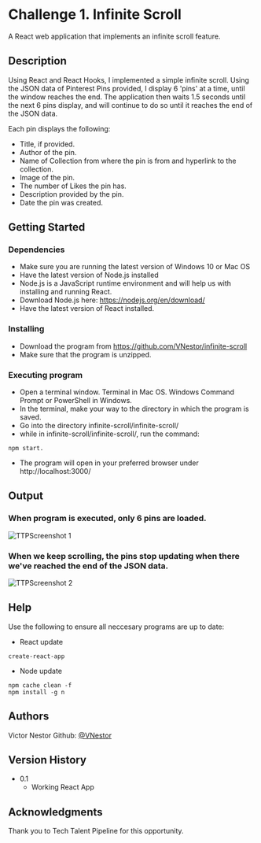 # Challenge 1. Infinite Scroll

A React web application that implements an infinite scroll feature. 

## Description

Using React and React Hooks, I implemented a simple infinite scroll. Using the JSON data of Pinterest Pins provided, I display 6 'pins' at a time, until the window reaches the end. The application then waits 1.5 seconds until the next 6 pins display, and will continue to do so until it reaches the end of the JSON data.

Each pin displays the following:
  * Title, if provided.
  * Author of the pin.
  * Name of Collection from where the pin is from and hyperlink to the collection.
  * Image of the pin.
  * The number of Likes the pin has.
  * Description provided by the pin. 
  * Date the pin was created. 
  

## Getting Started

### Dependencies

* Make sure you are running the latest version of Windows 10 or Mac OS 
* Have the latest version of Node.js installed
* Node.js is a JavaScript runtime environment and will help us with installing and running React.
* Download Node.js here: https://nodejs.org/en/download/
* Have the latest version of React installed.

### Installing

* Download the program from https://github.com/VNestor/infinite-scroll
* Make sure that the program is unzipped.


### Executing program

* Open a terminal window. Terminal in Mac OS. Windows Command Prompt or PowerShell in Windows. 
* In the terminal, make your way to the directory in which the program is saved.
* Go into the directory infinite-scroll/infinite-scroll/
* while in infinite-scroll/infinite-scroll/, run the command:
```
npm start.
```
* The program will open in your preferred browser under http://localhost:3000/

## Output
### When program is executed, only 6 pins are loaded.
![TTPScreenshot 1](https://user-images.githubusercontent.com/37969271/123192215-750acd80-d470-11eb-9498-f9386cec0e78.PNG)


### When we keep scrolling, the pins stop updating when there we've reached the end of the JSON data.
![TTPScreenshot 2](https://user-images.githubusercontent.com/37969271/123192368-c3b86780-d470-11eb-8323-5b1b6fe438b9.PNG)


## Help

Use the following to ensure all neccesary programs are up to date:
* React update 
```
create-react-app
```
* Node update
```
npm cache clean -f
npm install -g n
```

## Authors

Victor Nestor 
Github: [@VNestor](https://github.com/VNestor)

## Version History

* 0.1
    * Working React App

## Acknowledgments

Thank you to Tech Talent Pipeline for this opportunity.
